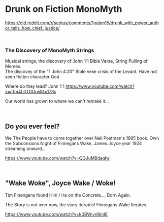 # Drunk on Fiction MonoMyth

https://old.reddit.com/r/scotus/comments/1nubm15/drunk_with_power_author_tells_how_chief_justice/

&nbsp;

### The Discovery of MonoMyth Strings

Musical strings, the discovery of John 1:1 Bible Verse, String Pulling of Memes.  
The discovey of the "1 John 4:20" Bible vese crisis of the Levant. Have not seen fiction character God.    

Where do they lead? John 1:1   https://www.youtube.com/watch?v=cfm4L0TGDrw&t=173s

Our world has grown to where we can't remake it...

&nbsp;

## Do you ever feel?

We The People have to come together over Neil Postman's 1985 book. Own the Subconsions Night of Finnegans Wake, James Joyce year 1924 streaming onward...

https://www.youtube.com/watch?v=QGJuMBdaqIw

&nbsp;

## "Wake Woke", Joyce Wake / Woke!

Tim Finengans found Him / He on the Concrete.... Born Again.  

The Story is not over now, the story iterates! Finnegans Wake Iterates.

https://www.youtube.com/watch?v=k0BWlvnBmIE
